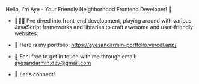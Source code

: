  Hello, I'm Aye - Your Friendly Neighborhood Frontend Developer! 👋




- 👩🏻‍💻 I've dived into front-end development, playing around with various JavaScript frameworks and libraries to craft awesome and user-friendly websites.

- 📌 Here is my portfolio: https://ayesandarmin-portfolio.vercel.app/

- 📩 Feel free to get in touch with me through email: ayesandarmin.dev@gmail.com


- 🤝 Let's connect!
